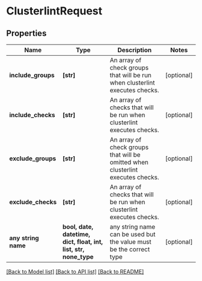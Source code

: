 # ClusterlintRequest


## Properties
Name | Type | Description | Notes
------------ | ------------- | ------------- | -------------
**include_groups** | **[str]** | An array of check groups that will be run when clusterlint executes checks. | [optional] 
**include_checks** | **[str]** | An array of checks that will be run when clusterlint executes checks. | [optional] 
**exclude_groups** | **[str]** | An array of check groups that will be omitted when clusterlint executes checks. | [optional] 
**exclude_checks** | **[str]** | An array of checks that will be run when clusterlint executes checks. | [optional] 
**any string name** | **bool, date, datetime, dict, float, int, list, str, none_type** | any string name can be used but the value must be the correct type | [optional]

[[Back to Model list]](../README.md#documentation-for-models) [[Back to API list]](../README.md#documentation-for-api-endpoints) [[Back to README]](../README.md)


